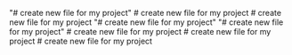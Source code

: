 "# create new file for my project" 
#   c r e a t e   n e w   f i l e   f o r   m y   p r o j e c t  
 #   c r e a t e   n e w   f i l e   f o r   m y   p r o j e c t  
 "# create new file for my project" 
"# create new file for my project" 
#   c r e a t e   n e w   f i l e   f o r   m y   p r o j e c t  
 #   c r e a t e   n e w   f i l e   f o r   m y   p r o j e c t  
 # create new file for my project
